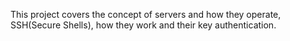 This project covers the concept of servers and how they operate, SSH(Secure Shells), how they work and their key authentication.
